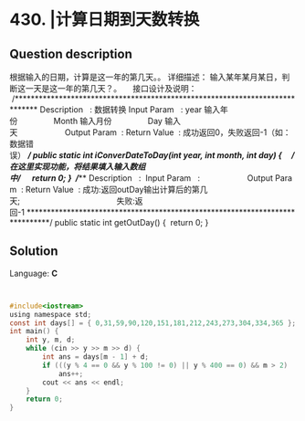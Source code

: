 # 430. |计算日期到天数转换

## Question description


根据输入的日期，计算是这一年的第几天。。
详细描述：
输入某年某月某日，判断这一天是这一年的第几天？。
 
 
接口设计及说明：
 /***************************************************************************** Description   : 数据转换 Input Param   : year 输入年份                Month 输入月份                Day 输入天                     Output Param  : Return Value  : 成功返回0，失败返回-1（如：数据错误） *****************************************************************************/ public static int iConverDateToDay(int year, int month, int day) {     /* 在这里实现功能，将结果填入输入数组中*/      return 0; }  /***************************************************************************** Description   :  Input Param   :                     Output Param  : Return Value  : 成功:返回outDay输出计算后的第几天;                                           失败:返回-1 *****************************************************************************/ public static int getOutDay() {  return 0; }
 
 
 
 


## Solution

Language: **C**

```C


#include<iostream>
using namespace std;
const int days[] = { 0,31,59,90,120,151,181,212,243,273,304,334,365 };
int main() {
    int y, m, d;
    while (cin >> y >> m >> d) {
        int ans = days[m - 1] + d;
        if (((y % 4 == 0 && y % 100 != 0) || y % 400 == 0) && m > 2)
            ans++;
        cout << ans << endl;
    }
    return 0;
}
```


